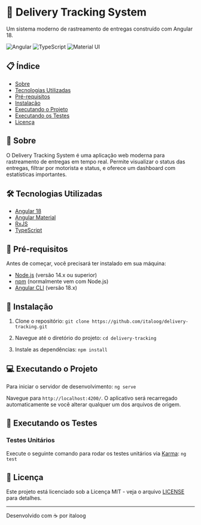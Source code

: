 # 🚚 Delivery Tracking System

Um sistema moderno de rastreamento de entregas construído com Angular 18.

![Angular](https://img.shields.io/badge/Angular-DD0031?style=for-the-badge&logo=angular&logoColor=white)
![TypeScript](https://img.shields.io/badge/TypeScript-007ACC?style=for-the-badge&logo=typescript&logoColor=white)
![Material UI](https://img.shields.io/badge/Material--UI-0081CB?style=for-the-badge&logo=material-ui&logoColor=white)

## 📋 Índice

- [Sobre](#-sobre)
- [Tecnologias Utilizadas](#-tecnologias-utilizadas)
- [Pré-requisitos](#-pré-requisitos)
- [Instalação](#-instalação)
- [Executando o Projeto](#-executando-o-projeto)
- [Executando os Testes](#-executando-os-testes)
- [Licença](#-licença)

## 🎯 Sobre

O Delivery Tracking System é uma aplicação web moderna para rastreamento de entregas em tempo real. Permite visualizar o status das entregas, filtrar por motorista e status, e oferece um dashboard com estatísticas importantes.

## 🛠 Tecnologias Utilizadas

- [Angular 18](https://angular.io/)
- [Angular Material](https://material.angular.io/)
- [RxJS](https://rxjs.dev/)
- [TypeScript](https://www.typescriptlang.org/)

## 📌 Pré-requisitos

Antes de começar, você precisará ter instalado em sua máquina:

- [Node.js](https://nodejs.org/) (versão 14.x ou superior)
- [npm](https://www.npmjs.com/) (normalmente vem com Node.js)
- [Angular CLI](https://cli.angular.io/) (versão 18.x)

## 🚀 Instalação

1. Clone o repositório:
`git clone https://github.com/italoog/delivery-tracking.git`

2. Navegue até o diretório do projeto:
`cd delivery-tracking`

3. Instale as dependências:
`npm install`

## 💻 Executando o Projeto

Para iniciar o servidor de desenvolvimento:
`ng serve`

Navegue para `http://localhost:4200/`. O aplicativo será recarregado automaticamente se você alterar qualquer um dos arquivos de origem.

## 🧪 Executando os Testes

### Testes Unitários

Execute o seguinte comando para rodar os testes unitários via [Karma](https://karma-runner.github.io):
`ng test`

## 📄 Licença

Este projeto está licenciado sob a Licença MIT - veja o arquivo [LICENSE](LICENSE) para detalhes.

---

Desenvolvido com ☕ por italoog
